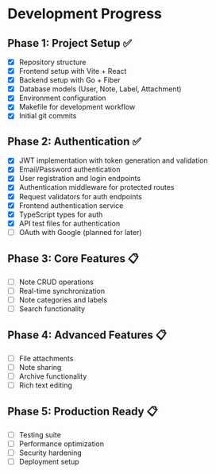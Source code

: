 # Development Progress

## Phase 1: Project Setup ✅
- [x] Repository structure
- [x] Frontend setup with Vite + React
- [x] Backend setup with Go + Fiber
- [x] Database models (User, Note, Label, Attachment)
- [x] Environment configuration
- [x] Makefile for development workflow
- [x] Initial git commits

## Phase 2: Authentication ✅
- [x] JWT implementation with token generation and validation
- [x] Email/Password authentication
- [x] User registration and login endpoints
- [x] Authentication middleware for protected routes
- [x] Request validators for auth endpoints
- [x] Frontend authentication service
- [x] TypeScript types for auth
- [x] API test files for authentication
- [ ] OAuth with Google (planned for later)

## Phase 3: Core Features 📋
- [ ] Note CRUD operations
- [ ] Real-time synchronization
- [ ] Note categories and labels
- [ ] Search functionality

## Phase 4: Advanced Features 📋
- [ ] File attachments
- [ ] Note sharing
- [ ] Archive functionality
- [ ] Rich text editing

## Phase 5: Production Ready 📋
- [ ] Testing suite
- [ ] Performance optimization
- [ ] Security hardening
- [ ] Deployment setup